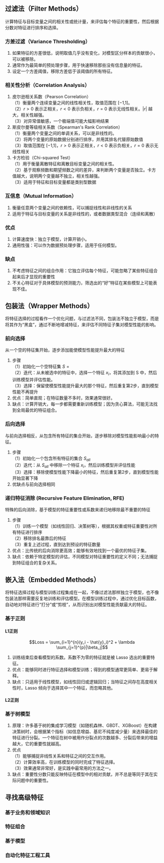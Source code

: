 ## 过滤法（Filter Methods）
计算特征与目标变量之间的相关性或统计量，来评估每个特征的重要性，然后根据分数对特征进行排序和选择。
### 方差过滤（Variance Thresholding）
1. 如果特征的方差很低，说明取值几乎没有变化，对模型区分样本的贡献很小，可以被移除。
2. 通常作为最简单的预处理步骤，用于快速移除那些没有信息量的特征。
3. 设定一个方差阈值，移除方差低于该阈值的所有特征。
### 相关性分析（Correlation Analysis）
1. 皮尔逊相关系数（Pearson Correlation）\
（1）衡量两个连续变量之间的线性相关性，取值范围在 [−1,1]。\
（2）$r>0$ 表示正相关，$r<0$ 表示负相关，$r=0$ 表示无线性相关。$|r|$ 越大，相关性越强。\
（3）对异常值敏感，一个极端值可能大幅影响结果
2. 斯皮尔曼等级相关系数（Spearman's Rank Correlation）\
（1）衡量两个变量之间的单调关系，可以是非线性的。\
（2）将两个变量的原始数据分别进行排序，并用其排名代替原始数值\
（3）取值范围在 [−1,1]，$r>0$ 表示正相关，$r<0$ 表示负相关，$r=0$ 表示无线性相关
3. 卡方检验（Chi-squared Test）\
（1）用于衡量离散特征和离散目标变量之间的相关性。\
（2）基于观察频数和期望频数之间的差异，来判断两个变量是否独立。卡方值越大，说明两个变量越不独立，相关性越强。\
（3）适用于特征和目标变量都是类别型数据
### 互信息（Mutual Information）
1. 衡量任意两个变量之间的依赖性，可以捕捉线性和非线性的关系
2. 适用于特征与目标变量的关系是非线性的，或者数据类型混合（连续和离散）
### 优点
1. 计算速度快：独立于模型，计算开销小。
2. 通用性强：可以作为数据预处理步骤，适用于任何模型。
### 缺点
1. 不考虑特征之间的组合作用：它独立评估每个特征，可能忽略了某些特征组合起来后才显现的重要性
2. 不关心特征对于具体模型的预测能力，筛选出的“好”特征在某些模型上可能表现不佳。
## 包装法（Wrapper Methods）
将特征选择的过程看作一个优化问题，与过滤法不同，包装法不独立于模型，而是将其作为“黑盒”，通过不断地增减特征，来评估不同特征子集对模型性能的影响。
### 前向选择
从一个空的特征集开始，逐步添加能使模型性能提升最大的特征
1. 步骤\
（1）初始化一个空特征集 $S={}$\
（2）迭代：从未被选中的特征中，选择一个特征 $x _i$，将其添加到 S 中，然后训练模型并评估性能。\
（3）选择：保留使模型性能提升最大的那个特征，然后重复第2步，直到模型性能不再提升
2. 优点：简单直观；在特征数量不多时，效果通常很好。
3. 缺点：计算开销大，每一步都需要重新训练模型；因为贪心算法，可能无法找到全局最优的特征组合。
### 后向选择
与前向选择相反，从包含所有特征的集合开始，逐步移除对模型性能影响最小的特征。
1. 步骤\
（1）初始化一个包含所有特征的集合 $S _{all}$\
（2）迭代：从 $S _{all}$ 中移除一个特征 $x _i$，然后训练模型并评估性能\
（3）选择：移除使模型性能下降最小的特征，然后重复第2步，直到模型性能开始显著下降
2. 优缺点与前向选择相同
### 递归特征消除 (Recursive Feature Elimination, RFE)
特殊的后向消除，基于模型的特征重要性或系数来递归地移除最不重要的特征
1. 步骤\
（1）训练一个模型（如线性回归、决策树等），根据其权重或特征重要性对所有特征进行排序\
（2）移除排名最靠后的特征\
（3）重复上述过程，直到达到预设的特征数量
2. 优点：比传统的后向消除更高效；能够有效地找到一个最优的特征子集。
3. 缺点：依赖于特定模型的评估，不同模型对特征重要性的定义不同；无法捕捉到特征组合的复杂关系。
## 嵌入法（Embedded Methods）
将特征选择过程与模型训练过程集成在一起，不像过滤法那样独立于模型，也不像包装法那样需要反复地训练和评估模型。在模型训练过程中，通过优化目标函数，自动地对特征进行“打分”或“剪枝”，从而识别出对模型性能贡献最大的特征。
### 基于正则
#### L1正则
$$Loss = \sum_{i=1}^{n}(y_i - \hat{y}_i)^2 + \lambda \sum_{j=1}^{p}|\beta_j|$$
1. 训练结束后查看模型的系数。系数不为零的特征就是被 Lasso 选出的重要特征。
2. 优点：能够同时进行特征选择和模型训练；得到的模型通常更简单、更易于解释。
3. 缺点：只适用于线性模型，如线性回归或逻辑回归；当特征之间存在高度相关性时，Lasso 倾向于选择其中一个特征，而忽略其他。
#### L2正则
### 基于树模型
1. 原理：许多基于树的集成学习模型（如随机森林、GBDT、XGBoost）在构建决策树时，会根据某个指标（如信息增益、基尼不纯度减少量）来选择最佳的特征进行分裂。一个特征在树中被用作分裂点的次数越多、分裂后带来的增益越大，它的重要性就越高。
2. 优点\
（1）能够捕捉非线性关系和特征之间的交互作用。\
（2）计算效率高，在训练模型的同时完成了特征选择。\
（3）效果通常非常好，是实践中最常用的方法之一。
3. 缺点：重要性分数只能反映特征在模型中的相对贡献，并不总是等同于其在实际问题中的重要性。
## 寻找高级特征
### 基于业务和领域知识

### 特征组合

### 基于模型

### 自动化特征工程工具
